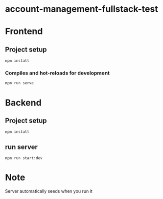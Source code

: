 # account-management-fullstack-test

# Frontend

## Project setup

```
npm install
```

### Compiles and hot-reloads for development

```
npm run serve
```

# Backend

## Project setup

```
npm install
```

## run server

```
npm run start:dev
```

# Note

Server automatically seeds when you run it
